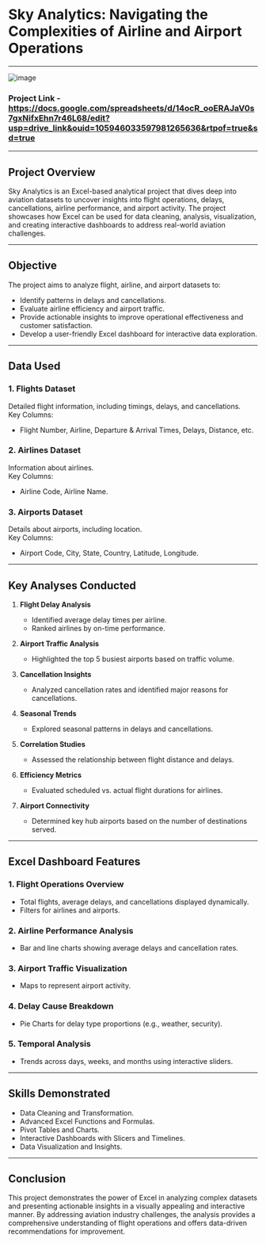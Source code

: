 # Sky Analytics: Navigating the Complexities of Airline and Airport Operations

---
![image](https://github.com/user-attachments/assets/d890c4d9-0e14-45ee-8b09-abcd106d5c0a)

### Project Link - https://docs.google.com/spreadsheets/d/14ocR_ooERAJaV0s7gxNifxEhn7r46L68/edit?usp=drive_link&ouid=105946033597981265636&rtpof=true&sd=true
---
## **Project Overview**

Sky Analytics is an Excel-based analytical project that dives deep into aviation datasets to uncover insights into flight operations, delays, cancellations, airline performance, and airport activity. The project showcases how Excel can be used for data cleaning, analysis, visualization, and creating interactive dashboards to address real-world aviation challenges.

---

## **Objective**

The project aims to analyze flight, airline, and airport datasets to:
- Identify patterns in delays and cancellations.
- Evaluate airline efficiency and airport traffic.
- Provide actionable insights to improve operational effectiveness and customer satisfaction.
- Develop a user-friendly Excel dashboard for interactive data exploration.

---

## **Data Used**

### **1. Flights Dataset**
Detailed flight information, including timings, delays, and cancellations.  
Key Columns:
- Flight Number, Airline, Departure & Arrival Times, Delays, Distance, etc.

### **2. Airlines Dataset**
Information about airlines.  
Key Columns:
- Airline Code, Airline Name.

### **3. Airports Dataset**
Details about airports, including location.  
Key Columns:
- Airport Code, City, State, Country, Latitude, Longitude.

---

## **Key Analyses Conducted**

1. **Flight Delay Analysis**  
   - Identified average delay times per airline.  
   - Ranked airlines by on-time performance.

2. **Airport Traffic Analysis**  
   - Highlighted the top 5 busiest airports based on traffic volume.

3. **Cancellation Insights**  
   - Analyzed cancellation rates and identified major reasons for cancellations.

4. **Seasonal Trends**  
   - Explored seasonal patterns in delays and cancellations.

5. **Correlation Studies**  
   - Assessed the relationship between flight distance and delays.

6. **Efficiency Metrics**  
   - Evaluated scheduled vs. actual flight durations for airlines.

7. **Airport Connectivity**  
   - Determined key hub airports based on the number of destinations served.

---

## **Excel Dashboard Features**

### **1. Flight Operations Overview**
- Total flights, average delays, and cancellations displayed dynamically.  
- Filters for airlines and airports.

### **2. Airline Performance Analysis**
- Bar and line charts showing average delays and cancellation rates.

### **3. Airport Traffic Visualization**
-  Maps to represent airport activity.

### **4. Delay Cause Breakdown**
- Pie Charts for delay type proportions (e.g., weather, security).

### **5. Temporal Analysis**
- Trends across days, weeks, and months using interactive sliders.


---

## **Skills Demonstrated**

- Data Cleaning and Transformation.  
- Advanced Excel Functions and Formulas.  
- Pivot Tables and Charts.  
- Interactive Dashboards with Slicers and Timelines.  
- Data Visualization and Insights.

---

## **Conclusion**

This project demonstrates the power of Excel in analyzing complex datasets and presenting actionable insights in a visually appealing and interactive manner. By addressing aviation industry challenges, the analysis provides a comprehensive understanding of flight operations and offers data-driven recommendations for improvement.
